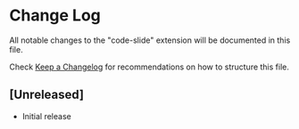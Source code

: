 # Change Log

All notable changes to the "code-slide" extension will be documented in this file.

Check [Keep a Changelog](http://keepachangelog.com/) for recommendations on how to structure this file.

## [Unreleased]

- Initial release